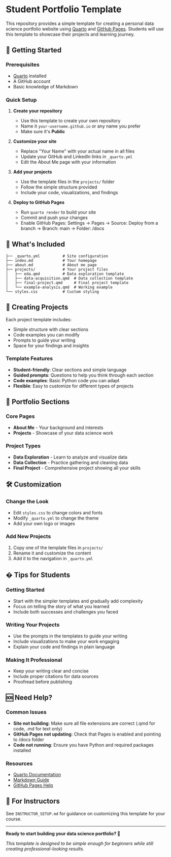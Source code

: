 # Student Portfolio Template

This repository provides a simple template for creating a personal data science portfolio website using [Quarto](https://quarto.org/) and [GitHub Pages](https://pages.github.com/). Students will use this template to showcase their projects and learning journey.

## 🚀 Getting Started

### Prerequisites
- [Quarto](https://quarto.org/docs/get-started/) installed
- A GitHub account
- Basic knowledge of Markdown

### Quick Setup

1. **Create your repository**
   - Use this template to create your own repository
   - Name it `your-username.github.io` or any name you prefer
   - Make sure it's **Public**

2. **Customize your site**
   - Replace "Your Name" with your actual name in all files
   - Update your GitHub and LinkedIn links in `_quarto.yml`
   - Edit the About Me page with your information

3. **Add your projects**
   - Use the template files in the `projects/` folder
   - Follow the simple structure provided
   - Include your code, visualizations, and findings

4. **Deploy to GitHub Pages**
   - Run `quarto render` to build your site
   - Commit and push your changes
   - Enable GitHub Pages: Settings → Pages → Source: Deploy from a branch → Branch: main → Folder: /docs

## 📁 What's Included

```
├── _quarto.yml          # Site configuration
├── index.md             # Your homepage
├── about.md             # About me page
├── projects/            # Your project files
│   ├── eda.qmd          # Data exploration template
│   ├── data-acquisition.qmd  # Data collection template
│   ├── final-project.qmd     # Final project template
│   └── example-analysis.qmd  # Working example
└── styles.css           # Custom styling
```

## 📝 Creating Projects

Each project template includes:
- Simple structure with clear sections
- Code examples you can modify
- Prompts to guide your writing
- Space for your findings and insights

### Template Features
- **Student-friendly**: Clear sections and simple language
- **Guided prompts**: Questions to help you think through each section
- **Code examples**: Basic Python code you can adapt
- **Flexible**: Easy to customize for different types of projects

## 🎯 Portfolio Sections

### Core Pages
- **About Me** - Your background and interests
- **Projects** - Showcase of your data science work

### Project Types
- **Data Exploration** - Learn to analyze and visualize data
- **Data Collection** - Practice gathering and cleaning data
- **Final Project** - Comprehensive project showing all your skills

## 🛠️ Customization

### Change the Look
- Edit `styles.css` to change colors and fonts
- Modify `_quarto.yml` to change the theme
- Add your own logo or images

### Add New Projects
1. Copy one of the template files in `projects/`
2. Rename it and customize the content
3. Add it to the navigation in `_quarto.yml`

## � Tips for Students

### Getting Started
- Start with the simpler templates and gradually add complexity
- Focus on telling the story of what you learned
- Include both successes and challenges you faced

### Writing Your Projects
- Use the prompts in the templates to guide your writing
- Include visualizations to make your work engaging
- Explain your code and findings in plain language

### Making It Professional
- Keep your writing clear and concise
- Include proper citations for data sources
- Proofread before publishing

## 🆘 Need Help?

### Common Issues
- **Site not building**: Make sure all file extensions are correct (.qmd for code, .md for text only)
- **GitHub Pages not updating**: Check that Pages is enabled and pointing to /docs folder
- **Code not running**: Ensure you have Python and required packages installed

### Resources
- [Quarto Documentation](https://quarto.org/docs/)
- [Markdown Guide](https://www.markdownguide.org/)
- [GitHub Pages Help](https://docs.github.com/en/pages)

## 📄 For Instructors

See `INSTRUCTOR_SETUP.md` for guidance on customizing this template for your course.

---

**Ready to start building your data science portfolio? 🎉**

*This template is designed to be simple enough for beginners while still creating professional-looking results.*

